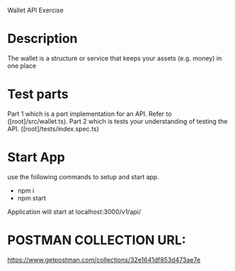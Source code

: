 Wallet API Exercise

# Description

The wallet is a structure or service that keeps your assets (e.g. money) in one place

# Test parts
Part 1 which is a part implementation for an API. Refer to ([root]/src/wallet.ts).
Part 2 which is tests your understanding of testing the API. ([root]/tests/index.spec.ts)

# Start App

use the following commands to setup and start app.

- npm i
- npm start

Application will start at localhost:3000/v1/api/

# POSTMAN COLLECTION URL:

https://www.getpostman.com/collections/32e1641df853d473ae7e
